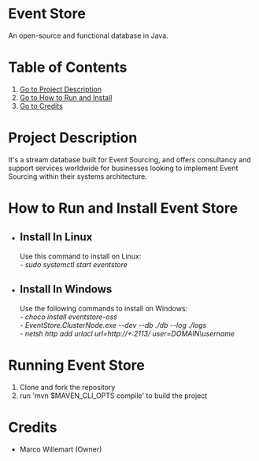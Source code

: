 # Event Store

An open-source and functional database in Java. 

# Table of Contents
1.  [Go to Project Description](#project-description)
2.  [Go to How to Run and Install](#how-to-run-and-install-the-project)
3.  [Go to Credits](#credits)

# Project Description
It's a stream database built for Event Sourcing, and offers consultancy and support services worldwide for businesses looking to implement Event Sourcing within their systems architecture.

# How to Run and Install Event Store
 - ## Install In Linux
    Use this command to install on Linux:<br>
            - <em>sudo systemctl start eventstore</em>
 - ## Install In Windows
    Use the following commands to install on Windows:<br>
            - <em>choco install eventstore-oss</em><br>
            - <em>EventStore.ClusterNode.exe --dev --db ./db --log ./logs</em><br>
            - <em>netsh http add urlacl url=http://+:2113/ user=DOMAIN\username</em><br>
# Running Event Store
1. Clone and fork the repository
2. run 'mvn $MAVEN_CLI_OPTS compile' to build the project            

# Credits
 - Marco Willemart (Owner)
